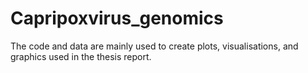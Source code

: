 # Capripoxvirus_genomics

The code and data are mainly used to create plots, visualisations, and graphics used in the thesis report.
